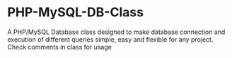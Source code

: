 # PHP-MySQL-DB-Class
A PHP/MySQL Database class designed to make database connection and execution of different queries simple, easy and flexible for any project.
Check comments in class for usage
